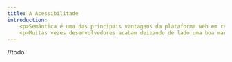 ```yaml
---
title: A Acessibilitade
introduction: 
    <p>Semântica é uma das principais vantagens da plataforma web em relação às outras. É através da semântica que terceiros, mecanismos de busca e ferramentas de leitura de telas podem fazer uso do conteúdo disponibilizado em páginas web. </p>
    <p>Muitas vezes desenvolvedores acabam deixando de lado uma boa marcação de suas páginas, porém, um bom trabalho nessa parte pode render bons resultados para a aplicação.</p>
---
```


//todo
